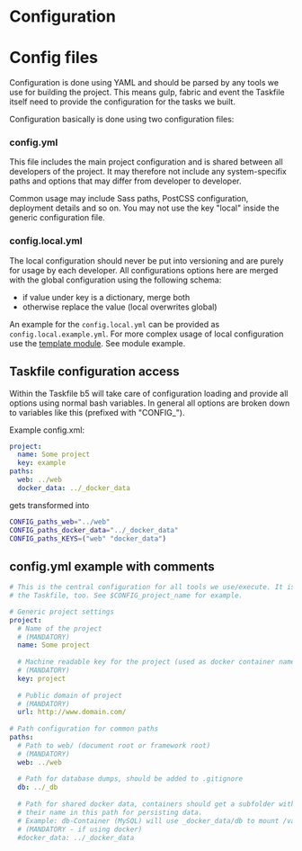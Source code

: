# Configuration

# Config files

Configuration is done using YAML and should be parsed by any tools we use for building the project. This
means gulp, fabric and event the Taskfile itself need to provide the configuration for the tasks we built.

Configuration basically is done using two configuration files:

### config.yml

This file includes the main project configuration and is shared between all developers of the project.
It may therefore not include any system-specifix paths and options that may differ from developer to
developer.

Common usage may include Sass paths, PostCSS configuration, deployment details and so on. You may not
use the key "local" inside the generic configuration file.

### config.local.yml

The local configuration should never be put into versioning and are purely for usage by each developer.
All configurations options here are merged with the global configuration using the following schema:

* if value under key is a dictionary, merge both
* otherwise replace the value (local overwrites global)

An example for the `config.local.yml` can be provided as `config.local.example.yml`. For more complex
usage of local configuration use the [template module](modules/template.md). See module example.

## Taskfile configuration access

Within the Taskfile b5 will take care of configuration loading and provide all options using normal bash
variables. In general all options are broken down to variables like this (prefixed with "CONFIG_").

Example config.xml:

```yaml
project:
  name: Some project
  key: example
paths:
  web: ../web
  docker_data: ../_docker_data
```

gets transformed into

```bash
CONFIG_paths_web="../web"
CONFIG_paths_docker_data="../_docker_data"
CONFIG_paths_KEYS=("web" "docker_data")
```

## config.yml example with comments

```yaml
# This is the central configuration for all tools we use/execute. It is parsed inside
# the Taskfile, too. See $CONFIG_project_name for example.

# Generic project settings
project:
  # Name of the project
  # (MANDATORY)
  name: Some project
  
  # Machine readable key for the project (used as docker container name prefix)
  # (MANDATORY)
  key: project
  
  # Public domain of project
  # (MANDATORY)
  url: http://www.domain.com/
  
# Path configuration for common paths
paths:
  # Path to web/ (document root or framework root)
  # (MANDATORY)
  web: ../web
  
  # Path for database dumps, should be added to .gitignore
  db: ../_db
  
  # Path for shared docker data, containers should get a subfolder with
  # their name in this path for persisting data.
  # Example: db-Container (MySQL) will use _docker_data/db to mount /var/lib/mysql
  # (MANDATORY - if using docker)
  #docker_data: ../_docker_data
```
